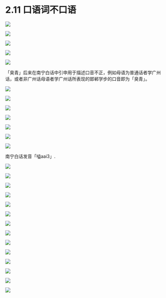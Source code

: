 # 2.11 口语词不口语

![](/img/section2.11/import.png)

![](/img/section2.11/import2.png)

![](/img/section2.11/import3.png)

![](/img/section2.11/import4.png)

![](/img/section2.11/import5.png)

「臭青」后来在南宁白话中引申用于描述口音不正，例如母语为普通话者学广州话，或者非广州话母语者学广州话所表现的邯郸学步的口音即为「臭青」。

![](/img/section2.11/import6.png)

![](/img/section2.11/import7.png)

![](/img/section2.11/import8.png)

![](/img/section2.11/import9.png)

![](/img/section2.11/import10.png)

![](/img/section2.11/import11.png)

![](/img/section2.11/import17.png)

南宁白话发音「嗌aai3」.

![](/img/section2.11/import18.png)

![](/img/section2.11/import19.png)

![](/img/section2.11/import19-1.png)

![](/img/section2.11/import20.png)

![](/img/section2.11/import21.png)

![](/img/section2.11/import22.png)

![](/img/section2.11/import23.png)

![](/img/section2.11/import24.png)

![](/img/section2.11/import25.png)

![](/img/section2.11/import26.png)

![](/img/section2.11/import27.png)

![](/img/section2.11/import28.png)

![](/img/section2.11/import29.png)

![](/img/section2.11/import30.png)

